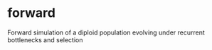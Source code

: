 # forward
Forward simulation of a diploid population evolving under recurrent bottlenecks and selection
